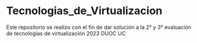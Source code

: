 # Tecnologias_de_Virtualizacion
Este repositorio se realizo con el fin de dar solución a la 2° y 3° evaluación de tecnologías de virtualización 2023 DUOC UC
